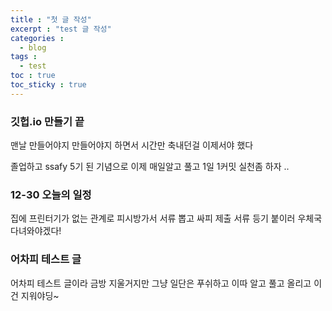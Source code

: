 ```yaml
---
title : "첫 글 작성"
excerpt : "test 글 작성"
categories :
  - blog
tags :
  - test
toc : true
toc_sticky : true
---
```


### 깃헙.io 만들기 끝

맨날 만들어야지 만들어야지 하면서 시간만 축내던걸
이제서야 했다

졸업하고 ssafy 5기 된 기념으로 이제 매일알고 풀고 1일 1커밋 실천좀 하자 ..


### 12-30 오늘의 일정

집에 프린터기가 없는 관계로 피시방가서 서류 뽑고
싸피 제출 서류 등기 붙이러 우체국 다녀와야겠다!

### 어차피 테스트 글
어차피 테스트 글이라 금방 지울거지만 그냥 일단은 푸쉬하고 
이따 알고 풀고 올리고 이건 지워야딩~